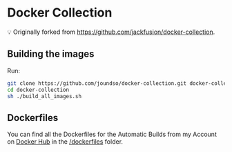 # Docker Collection

:bulb: Originally forked from <https://github.com/jackfusion/docker-collection>.

## Building the images

Run:

```bash
git clone https://github.com/joundso/docker-collection.git docker-collection
cd docker-collection
sh ./build_all_images.sh
```

## Dockerfiles

You can find all the Dockerfiles for the Automatic Builds from my Account on [Docker Hub](https://hub.docker.com/r/joundso/) in the [/dockerfiles](./dockerfiles/) folder.
